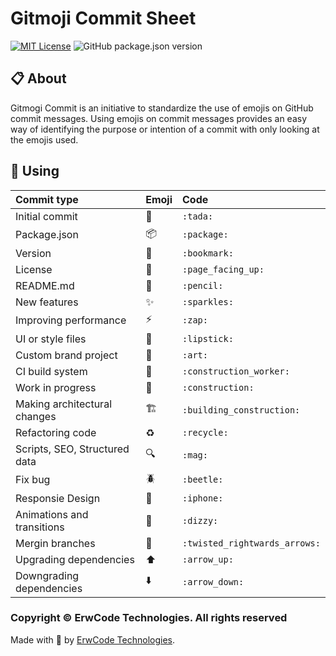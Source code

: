 # Gitmoji Commit Sheet

[![MIT License][mit-license-image]][mit-license-url]
![GitHub package.json version][version-url]

## 📋 About

Gitmogi Commit is an initiative to standardize the use of emojis on GitHub commit messages. Using emojis on commit messages provides an easy way of identifying the purpose or intention of a commit with only looking at the emojis used.


## 🎯 Using

| Commit type                   | Emoji                       | Code                          |
|:------------------------------|:----------------------------|:------------------------------|
| Initial commit                | :tada:                      | `:tada:`                      |
| Package.json                  | :package:                   | `:package:`                   |
| Version                       | :bookmark:                  | `:bookmark:`                  |
| License                       | :page_facing_up:            | `:page_facing_up:`            |
| README.md                     | :pencil:                    | `:pencil:`                    |
| New features                  | :sparkles:                  | `:sparkles:`                  |
| Improving performance         | :zap:                       | `:zap:`                       |
| UI or style files             | :lipstick:                  | `:lipstick:`                  |
| Custom brand project          | :art:                       | `:art:`                       |
| CI build system               | :construction_worker:       | `:construction_worker:`       |
| Work in progress              | :construction:              | `:construction:`              |
| Making architectural changes  | :building_construction:     | `:building_construction:`     |
| Refactoring code              | :recycle:                   | `:recycle:`                   |
| Scripts, SEO, Structured data | :mag:                       | `:mag:`                       |
| Fix bug                       | :beetle:                    | `:beetle:`                    |
| Responsie Design              | :iphone:                    | `:iphone:`                    |
| Animations and transitions    | :dizzy:                     | `:dizzy:`                     |
| Mergin branches               | :twisted_rightwards_arrows: | `:twisted_rightwards_arrows:` |
| Upgrading dependencies        | :arrow_up:                  | `:arrow_up:`                  |
| Downgrading dependencies      | :arrow_down:                | `:arrow_down:`                |

### Copyright © ErwCode Technologies. All rights reserved

Made with 💖 by [ErwCode Technologies](https://erwcode.com/).


[mit-license-image]: https://img.shields.io/github/license/erwcode/gitmogi-commit.svg
[mit-license-url]: https://github.com/erwcode/gitmogi-commit/blob/master/LICENSE

[version-url]: https://img.shields.io/github/package-json/v/erwcode/gitmogi-commit.svg?color=red
